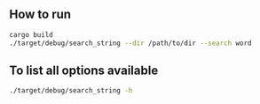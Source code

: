 ## How to run

```bash
cargo build
./target/debug/search_string --dir /path/to/dir --search word
```

## To list all options available
```bash
./target/debug/search_string -h
```

